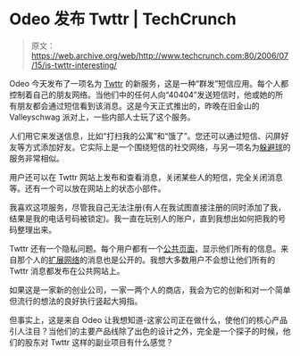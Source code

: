 # Odeo 发布 Twttr | TechCrunch

> 原文：<https://web.archive.org/web/http://www.techcrunch.com:80/2006/07/15/is-twttr-interesting/>

 [](https://web.archive.org/web/20230316161018/http://www.crunchbase.com/company/twitter) Odeo 今天发布了一项名为 [Twttr](https://web.archive.org/web/20230316161018/http://www.crunchbase.com/company/twitter) 的新服务，这是一种“群发”短信应用。每个人都控制着自己的朋友网络。当他们中的任何人向“40404”发送短信时，他或她的所有朋友都会通过短信看到该消息。这是今天正式推出的，昨晚在旧金山的 Valleyschwag 派对上，一些内部人士玩了这个服务。

人们用它来发送信息，比如“打扫我的公寓”和“饿了”。您还可以通过短信、闪屏好友等方式添加好友。它实际上是一个围绕短信的社交网络，与另一项名为[躲避球](https://web.archive.org/web/20230316161018/http://www.dodgeball.com/)的服务非常相似。

用户还可以在 Twttr 网站上发布和查看消息，关闭某些人的短信，完全关闭消息等。还有一个可以放在网站上的状态小部件。

我喜欢这项服务，尽管我自己无法注册(有人在我试图直接注册的同时添加了我，结果是我的电话号码被锁定)。我一直在玩别人的账户，直到我想出如何把我的号码整理出来。

Twttr 还有一个隐私问题。每个用户都有一个[公共页面](https://web.archive.org/web/20230316161018/http://twttr.com/jack)，显示他们所有的信息。来自那个人的[扩展网络](https://web.archive.org/web/20230316161018/http://twttr.com/jack?with_friends=1)的消息也是公开的。我想大多数用户不会想让他们所有的 Twttr 消息都发布在公共网站上。

如果这是一家新的创业公司，一家一两个人的商店，我会为它的创新和对一个简单但流行的想法的良好执行竖起大拇指。

但事实上，这是来自 Odeo 让我想知道-这家公司正在做什么，使他们的核心产品引人注目？当他们的主要产品线除了出色的设计之外，完全是一个探子的时候，他们的股东对 Twttr 这样的副业项目有什么感觉？